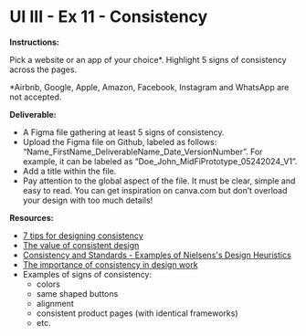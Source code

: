 # UI III - Ex 11 - Consistency

**Instructions:** 

Pick a website or an app of your choice*. Highlight 5 signs of consistency across the pages.

*Airbnb, Google, Apple, Amazon, Facebook, Instagram and WhatsApp are not accepted.

**Deliverable:**

- A Figma file gathering at least 5 signs of consistency.
- Upload the Figma file on Github, labeled as follows: “Name_FirstName_DeliverableName_Date_VersionNumber”. For example, it can be labeled as “Doe_John_MidFiPrototype_05242024_V1”.
- Add a title within the file.
- Pay attention to the global aspect of the file. It must be clear, simple and easy to read. You can get inspiration on canva.com but don’t overload your design with too much details!


**Resources:**

- [7 tips for designing consistency](https://designshack.net/articles/graphics/7-tips-for-designing-consistency/)
- [The value of consistent design](https://www.invisionapp.com/inside-design/consistent-design/)
- [Consistency and Standards - Examples of Nielsens's Design Heuristics](https://medium.com/@gregoralbrecht/consistency-and-standards-nielsens-design-heuristic-explained-ac91f450fd8)
- [The importance of consistency in design work](https://yesimadesigner.com/the-importance-of-consistancy-in-design-work/)
- Examples of signs of consistency: 
    - colors
    - same shaped buttons
    - alignment
    - consistent product pages (with identical frameworks)
    - etc.

